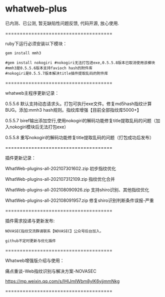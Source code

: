 # whatweb-plus

已内测、已公测, 暂无缺陷性问题反馈, 代码开源, 放心使用.

=====================================

ruby下运行必须安装以下模块：

    gem install mmh3 
    
    #gem install nokogiri #nokogiri无法打包进exe,0.5.5.8版本已取消使用该模块
    #mmh3是0.5.5.6版本支持favioch hash的附件库
    #nokogiri是0.5.5.7版本解决title插件提取乱码的附件库 
    
=====================================

whatweb主程序更新记录：

0.5.5.6 默认支持动态请求头。打包可执行exe文件。修复md5hash指纹计算BUG。添加:mmh3 hash规则。指纹库增强【目前全部指纹库5000+】
    
0.5.5.7 biref输出添加空行,使用nokogiri的解码功能修复title提取乱码的问题（加入nokogiri模块后无法打包exe）

0.5.5.8 重写nokogiri的解码功能修复title提取乱码的问题（打包成功后发布）

=====================================

插件更新记录：

WhatWeb-plugins-all-202107301602.zip 初步指纹优化

WhatWeb-plugins-all-202107312109.zip 指纹优化合并

WhatWeb-plugins-all-202108090926.zip 支持shiro识别、其他指纹优化

WhatWeb-plugins-all-202108091957.zip 修复shiro识别判断条件误报-严重

=====================================

插件需求投递与更新发布:

    NOVASEC指纹交流群请联系【NOVASEC】公众号后台加入。

    github不定时更新与优化插件

=====================================

Whatweb增强版介绍与使用：

痛点重谈-Web指纹识别与解决方案-NOVASEC

https://mp.weixin.qq.com/s/lHIJmIWbm8ylK6yjjmmNkg

=====================================






